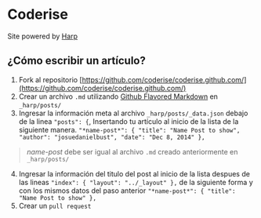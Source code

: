 # Coderise

Site powered by [Harp](http://harpjs.com)

## ¿Cómo escribir un artículo?

1. Fork al repositorio [https://github.com/coderise/coderise.github.com/](https://github.com/coderise/coderise.github.com/)
2. Crear un archivo `.md` utilizando [Github Flavored Markdown](http://github.github.com/github-flavored-markdown/) en `_harp/posts/`
3. Ingresar la información meta al archivo `_harp/posts/_data.json` debajo de la linea `"posts": {`, Insertando tu artículo al inicio de la lista de la siguiente manera.
```"*name-post*": { "title": "Name Post to show", "author": "josuedanielbust", "date": "Dec 8, 2014" },```
> *name-post* debe ser igual al archivo `.md` creado anteriormente en `_harp/posts/`
4. Ingresar la información del titulo del post al inicio de la lista despues de las lineas
```"index": { "layout": "../_layout" },```
de la siguiente forma y con los mismos datos del paso anterior
```"*name-post*": { "title": "Name Post to show" },```
5. Crear un `pull request`